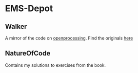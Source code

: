 # EMS-Depot

## Walker
A mirror of the code on [openprocessing](https://openprocessing.org). Find the originals [here](https://www.openprocessing.org/user/220457#sketches)

## NatureOfCode
Contains my solutions to exercises from the book.
